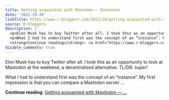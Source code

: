 ```yaml
---
title: Getting acquainted with Mastodon — Instances
date: '2022-10-30'
linkTitle: https://www.r-bloggers.com/2022/10/getting-acquainted-with-mastodon-instances/
source: R-bloggers
description: |-
  <p>Elon Musk has to buy Twitter after all. I took this as an opportunity to look at Mastodon at the weekend, a decentralised alternative. TL/DR: super!</p>
  <p>What I had to understand first was the concept of an “instance”. My first impression is that you can compare a Mastodon server ...</p>
  <strong>Continue reading</strong>: <a href="https://www.r-bloggers.com/2022/10/getting-acquainted-with-mastodon-instances/">Getting acquainted with Mastodon — ...
disable_comments: true
---
```

<p>Elon Musk has to buy Twitter after all. I took this as an opportunity to look at Mastodon at the weekend, a decentralised alternative. TL/DR: super!</p>
<p>What I had to understand first was the concept of an “instance”. My first impression is that you can compare a Mastodon server ...</p>
<strong>Continue reading</strong>: <a href="https://www.r-bloggers.com/2022/10/getting-acquainted-with-mastodon-instances/">Getting acquainted with Mastodon — ...